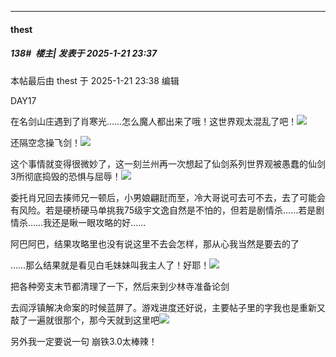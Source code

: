 ﻿
*****

####  thest  
##### 138#         楼主| 发表于 2025-1-21 23:37

 本帖最后由 thest 于 2025-1-21 23:38 编辑 

DAY17

在名剑山庄遇到了肖寒光……怎么魔人都出来了哦！这世界观太混乱了吧！<img src="https://static.saraba1st.com/image/smiley/face2017/112.png" referrerpolicy="no-referrer">

还隔空念操飞剑！<img src="https://static.saraba1st.com/image/smiley/face2017/174.png" referrerpolicy="no-referrer">

这个事情就变得很微妙了，这一刻兰州再一次想起了仙剑系列世界观被愚蠢的仙剑3所彻底捣毁的恐惧与屈辱！<img src="https://static.saraba1st.com/image/smiley/carton2017/369.gif" referrerpolicy="no-referrer">

委托肖兄回去揍师兄一顿后，小男娘翩跹而至，冷大哥说可去可不去，去了可能会有风险。若是硬桥硬马单挑我75级宇文逸自然是不怕的，但若是剧情杀……若是剧情杀……我还是瞅一眼攻略的好……

阿巴阿巴，结果攻略里也没有说这里不去会怎样，那从心我当然是要去的了

……那么结果就是看见白毛妹妹叫我主人了！好耶！<img src="https://static.saraba1st.com/image/smiley/animal2017/008.png" referrerpolicy="no-referrer">

把各种旁支末节都清理了一下，然后来到少林寺准备论剑

去阎浮镇解决命案的时候蓝屏了。游戏进度还好说，主要帖子里的字我也是重新又敲了一遍就很那个，那今天就到这里吧<img src="https://static.saraba1st.com/image/smiley/face2017/124.png" referrerpolicy="no-referrer">

另外我一定要说一句
崩铁3.0太棒辣！

